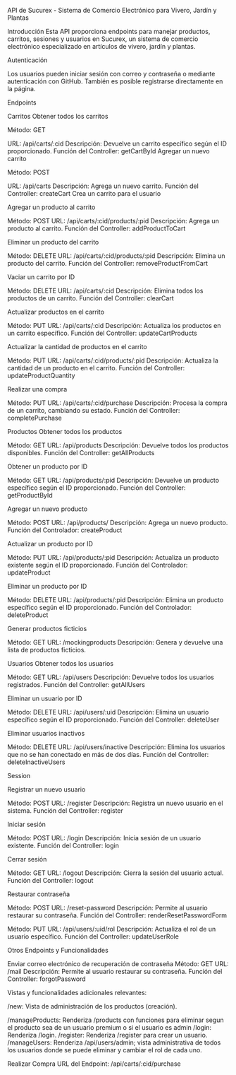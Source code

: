 API de Sucurex - Sistema de Comercio Electrónico para Vivero, Jardín y Plantas

Introducción
Esta API proporciona endpoints para manejar productos, carritos, sesiones y usuarios en Sucurex, un sistema de comercio electrónico especializado en artículos de vivero, jardín y plantas.



Autenticación

Los usuarios pueden iniciar sesión con correo y contraseña o mediante autenticación con GitHub. También es posible registrarse directamente en la página.

Endpoints

Carritos
Obtener todos los carritos



Método: GET

URL: /api/carts/:cid
Descripción: Devuelve un carrito específico según el ID proporcionado.
Función del Controller: getCartById
Agregar un nuevo carrito

Método: POST

URL: /api/carts
Descripción: Agrega un nuevo carrito.
Función del Controller: createCart
Crea un carrito para el usuario


Agregar un producto al carrito

Método: POST
URL: /api/carts/:cid/products/:pid
Descripción: Agrega un producto al carrito.
Función del Controller: addProductToCart


Eliminar un producto del carrito

Método: DELETE
URL: /api/carts/:cid/products/:pid
Descripción: Elimina un producto del carrito.
Función del Controller: removeProductFromCart

Vaciar un carrito por ID

Método: DELETE
URL: /api/carts/:cid
Descripción: Elimina todos los productos de un carrito.
Función del Controller: clearCart


Actualizar productos en el carrito

Método: PUT
URL: /api/carts/:cid
Descripción: Actualiza los productos en un carrito específico.
Función del Controller: updateCartProducts


Actualizar la cantidad de productos en el carrito

Método: PUT
URL: /api/carts/:cid/products/:pid
Descripción: Actualiza la cantidad de un producto en el carrito.
Función del Controller: updateProductQuantity


Realizar una compra

Método: PUT
URL: /api/carts/:cid/purchase
Descripción: Procesa la compra de un carrito, cambiando su estado.
Función del Controller: completePurchase


Productos
Obtener todos los productos

Método: GET
URL: /api/products
Descripción: Devuelve todos los productos disponibles.
Función del Controller: getAllProducts


Obtener un producto por ID

Método: GET
URL: /api/products/:pid
Descripción: Devuelve un producto específico según el ID proporcionado.
Función del Controller: getProductById


Agregar un nuevo producto

Método: POST
URL: /api/products/
Descripción: Agrega un nuevo producto.
Función del Controlador: createProduct


Actualizar un producto por ID

Método: PUT
URL: /api/products/:pid
Descripción: Actualiza un producto existente según el ID proporcionado.
Función del Controlador: updateProduct

Eliminar un producto por ID

Método: DELETE
URL: /api/products/:pid
Descripción: Elimina un producto específico según el ID proporcionado.
Función del Controlador: deleteProduct

Generar productos ficticios

Método: GET
URL: /mockingproducts
Descripción: Genera y devuelve una lista de productos ficticios.


Usuarios
Obtener todos los usuarios

Método: GET
URL: /api/users
Descripción: Devuelve todos los usuarios registrados.
Función del Controller: getAllUsers

Eliminar un usuario por ID

Método: DELETE
URL: /api/users/:uid
Descripción: Elimina un usuario específico según el ID proporcionado.
Función del Controller: deleteUser


Eliminar usuarios inactivos

Método: DELETE
URL: /api/users/inactive
Descripción: Elimina los usuarios que no se han conectado en más de dos días.
Función del Controller: deleteInactiveUsers

Session

Registrar un nuevo usuario

Método: POST
URL: /register
Descripción: Registra un nuevo usuario en el sistema.
Función del Controller: register

Iniciar sesión

Método: POST
URL: /login
Descripción: Inicia sesión de un usuario existente.
Función del Controller: login

Cerrar sesión

Método: GET
URL: /logout
Descripción: Cierra la sesión del usuario actual.
Función del Controller: logout

Restaurar contraseña

Método: POST
URL: /reset-password
Descripción: Permite al usuario restaurar su contraseña.
Función del Controller: renderResetPasswordForm


Método: PUT
URL: /api/users/:uid/rol
Descripción: Actualiza el rol de un usuario específico.
Función del Controller: updateUserRole

Otros Endpoints y Funcionalidades

Enviar correo electrónico de recuperación de contraseña
Método: GET
URL: /mail
Descripción: Permite al usuario restaurar su contraseña.
Función del Controller: forgotPassword

Vistas y funcionalidades adicionales relevantes:


/new: Vista de administración de los productos (creación).

/manageProducts: Renderiza /products con funciones para eliminar segun el producto sea de un usuario premium o si el usuario es admin
/login: Renderiza /login.
/register: Renderiza /register para crear un usuario.
/manageUsers: Renderiza /api/users/admin; vista administrativa de todos los usuarios donde se puede eliminar y cambiar el rol de cada uno.

Realizar Compra
URL del Endpoint: /api/carts/:cid/purchase